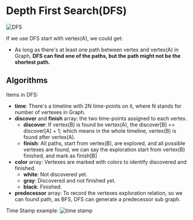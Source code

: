 # Depth First Search(DFS)

![DFS](https://github.com/alrightchiu/SecondRound/blob/master/content/Algorithms%20and%20Data%20Structures/Graph%20series/DFS_fig/f_2.png?raw=true)

If we use DFS start with vertex(A), we could get:
  * As long as there's at least one path between vertex and vertex(A) in Graph, **DFS can find one of the paths, but the path might not be the shortest path.**

## Algorithms

Items in DFS:
* **time**: There's a timeline with 2N time-points on it, where N stands for number of vertexes in Graph.
* **discover** and **finish** array: the two time-points assigned to each vertex.
  * **discover**: If vertex(B) is found be vertex(A), the discover[B] == discover[A] + 1; which means in the whole timeline, vertex(B) is found after vertex(A).
  * **finish**: All paths, start from vertex(B), are explored, and all possible vertexes are found, we can say the exploration start from vertex(B) finished, and mark as finish[B]
* **color** array: Vertexes are marked with colors to identify discovered and finished.
  * **white**: Not discovered yet.
  * **gray**: Discovered and not finished yet.
  * **black**: Finished.
* **predecessor** array: To record the vertexes exploration relation, so we can found path, as BFS, DFS can generate a predecessor sub graph.

Time Stamp example:
![time stamp](https://github.com/alrightchiu/SecondRound/blob/master/content/Algorithms%20and%20Data%20Structures/Graph%20series/DFS_fig/f_18.png?raw=true)
